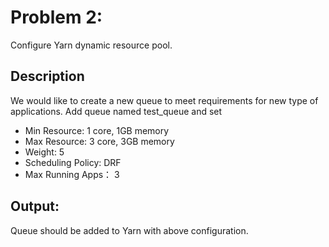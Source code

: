 # Problem 2: 
Configure Yarn dynamic resource pool.
## Description
We would like to create a new queue to meet requirements for new type of applications.
Add queue named test_queue and set
  * Min Resource: 1 core, 1GB memory
  * Max Resource: 3 core, 3GB memory
  * Weight: 5
  * Scheduling Policy: DRF
  * Max Running Apps： 3
## Output: 
Queue should be added to Yarn with above configuration.
